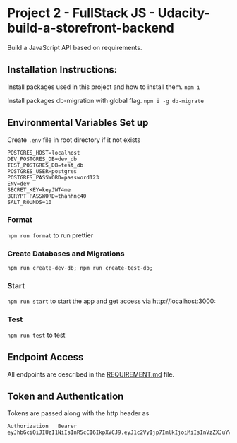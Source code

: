 # Project 2 - FullStack JS - Udacity-build-a-storefront-backend
Build a JavaScript API based on requirements.


## Installation Instructions:
Install packages used in this project and how to install them.
`npm i`


Install packages db-migration with global flag.
`npm i -g db-migrate`


## Environmental Variables Set up

Create `.env` file in root directory if it not exists
```
POSTGRES_HOST=localhost
DEV_POSTGRES_DB=dev_db
TEST_POSTGRES_DB=test_db
POSTGRES_USER=postgres
POSTGRES_PASSWORD=password123
ENV=dev
SECRET_KEY=keyJWT4me
BCRYPT_PASSWORD=thanhnc40
SALT_ROUNDS=10

```

### Format

`npm run format` to run prettier


### Create Databases and Migrations

`npm run create-dev-db; npm run create-test-db;`


### Start

`npm run start` to start the app and get access via http://localhost:3000:


### Test

`npm run test` to test


## Endpoint Access

All endpoints are described in the [REQUIREMENT.md](REQUIREMENTS.md) file.

## Token and Authentication

Tokens are passed along with the http header as

```
Authorization   Bearer eyJhbGciOiJIUzI1NiIsInR5cCI6IkpXVCJ9.eyJ1c2VyIjp7ImlkIjoiMiIsInVzZXJuYW1lIjoidGVzdCIsImZpcnN0bmFtZSI6IlNhbGxpZSIsImxhc3RuYW1lIjoiVGVzdCIsInBhc3N3b3JkX2RpZ2VzdCI6IiQyYiQxMCRHSWFmOUdoSkVQaEdyc0hGVERwaTllbk8xTzNYUDFoSzdzRzdPU0hoN2ZORG5PdWc2QjJrYSJ9LCJpYXQiOjE2OTc5MDUwNDl9.GdAczXCp1SCNWhPQaQKrICZK4MBSjWDdEPsroShVyAw
```